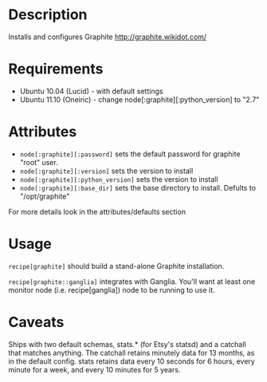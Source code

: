 Description
===========

Installs and configures Graphite http://graphite.wikidot.com/

Requirements
============

* Ubuntu 10.04 (Lucid) - with default settings
* Ubuntu 11.10 (Oneiric) - change node[:graphite][:python_version] to "2.7"

Attributes
==========

* `node[:graphite][:password]` sets the default password for graphite "root" user.
* `node[:graphite][:version]` sets the version to install
* `node[:graphite][:python_version]` sets the version to install
* `node[:graphite][:base_dir]` sets the base directory to install. Defults to "/opt/graphite"

For more details look in the attributes/defaults section

Usage
=====

`recipe[graphite]` should build a stand-alone Graphite installation.

`recipe[graphite::ganglia]` integrates with Ganglia. You'll want at
least one monitor node (i.e. recipe[ganglia]) node to be running
to use it.

Caveats
=======

Ships with two default schemas, stats.* (for Etsy's statsd) and a
catchall that matches anything. The catchall retains minutely data for
13 months, as in the default config. stats retains data every 10 seconds
for 6 hours, every minute for a week, and every 10 minutes for 5 years.
